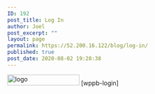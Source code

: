 ```yaml
---
ID: 192
post_title: Log In
author: Joel
post_excerpt: ""
layout: page
permalink: https://52.200.16.122/blog/log-in/
published: true
post_date: 2020-08-02 19:28:38
---
```

<img width="165" height="25" src="http://52.200.16.122/blog/wp-content/uploads/2018/03/event-star-logo.png" alt="logo">
[wppb-login]